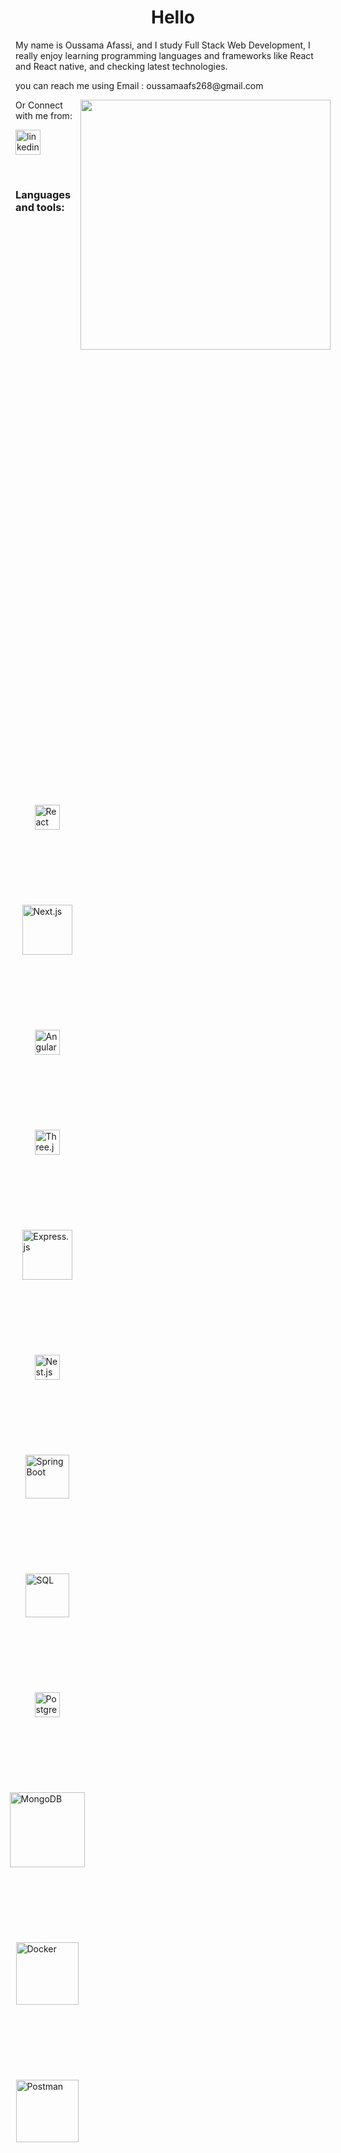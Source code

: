 
<!--
**Oussama268/Oussama268** is a ✨ _special_ ✨ repository because its `README.md` (this file) appears on your GitHub profile.

Here are some ideas to get you started:

- 🔭 I’m currently working on ...
- 🌱 I’m currently learning ...
- 👯 I’m looking to collaborate on ...
- 🤔 I’m looking for help with ...
- 💬 Ask me about ...
- 📫 How to reach me: ...
- 😄 Pronouns: ...
- ⚡ Fun fact: ...
-->

<h1 align="center">Hello</h1>


<p>My name is Oussama Afassi, and I study Full Stack Web Development, I really enjoy learning programming languages and frameworks like React and React native, and checking latest technologies. </p>
<p>you can reach me using Email : oussamaafs268@gmail.com</p>

<img width="400px" align="right" src="https://giffiles.alphacoders.com/258/2584.gif">


<p>Or Connect with me from:</p>



<p>
  <a href="https://www.linkedin.com/in/oussama-afassi-9428a1285" rel="nofollow noreferrer">
    <img width="40px" src="https://cdn-icons-png.flaticon.com/512/174/174857.png" alt="linkedin">
  </a> 
</p>
<br>





<h3 font-weight="bolder">Languages and tools:</h3>

<div style="display: flex; flex-direction: column; align-items: center; justify-content: center; height: 100vh; gap: 120px;">
  <span><img align="center" width="40px" src="https://upload.wikimedia.org/wikipedia/commons/a/a7/React-icon.svg" alt="React"></span>
  <span><img align="center" width="80px" padding-bottom="30px" src="https://upload.wikimedia.org/wikipedia/commons/8/8e/Nextjs-logo.svg" alt="Next.js"></span>
  <span><img align="center" width="40px" src="https://upload.wikimedia.org/wikipedia/commons/c/cf/Angular_full_color_logo.svg" alt="Angular"></span>
  <span><img align="center" width="40px" src="https://raw.githubusercontent.com/mrdoob/three.js/master/files/icon.svg" alt="Three.js"></span>
  <span><img align="center" width="80px" src="https://upload.wikimedia.org/wikipedia/commons/6/64/Expressjs.png" alt="Express.js"></span>
  <span><img align="center" width="40px" src="https://docs.nestjs.com/assets/logo-small.svg" alt="Nest.js"></span>
  <span><img align="center" width="70px" src="https://blogs.ashrithgn.com/content/images/size/w1200/2021/02/spring-boot-logo.png" alt="Spring Boot"></span>
  <span><img align="center" width="70px" src="https://upload.wikimedia.org/wikipedia/commons/8/87/Sql_data_base_with_logo.png" alt="SQL"></span>
  <span><img align="center" width="40px" src="https://upload.wikimedia.org/wikipedia/commons/2/29/Postgresql_elephant.svg" alt="PostgreSQL"></span>
  <span><img align="center" width="120px" src="https://upload.wikimedia.org/wikipedia/commons/9/93/MongoDB_Logo.svg" alt="MongoDB"></span>
  <span><img align="center" width="100px" src="https://upload.wikimedia.org/wikipedia/commons/4/4e/Docker_%28container_engine%29_logo.svg" alt="Docker"></span>
  <span><img align="center" width="100px" src="https://upload.wikimedia.org/wikipedia/commons/c/c2/Postman_%28software%29.png" alt="Postman"></span>
</div>




[![Top Langs](https://github-readme-stats.vercel.app/api/top-langs/?username=anuraghazra&layout=donut)](https://github.com/anuraghazra/github-readme-stats)
